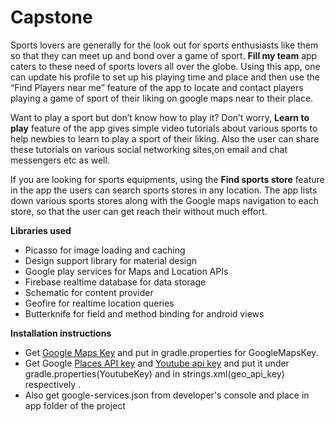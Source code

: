 # Capstone


Sports lovers are generally for the look out for sports enthusiasts like them so that they can meet up and bond over a game of sport. **Fill my team** app caters to these need of sports lovers all over the globe. Using this app, one can update his profile to set up his playing time and place and then use the “Find Players near me” feature of the app to locate and contact players playing a game of sport of their liking on google maps near to their place. 

Want to play a sport but don’t know how to play it? Don’t worry, **Learn to play** feature of the app gives simple video tutorials about various sports to help newbies to learn to play a sport of their liking. Also the user can share these tutorials on various social networking sites,on email and chat messengers etc as well.

If you are looking for sports equipments, using the **Find sports store** feature in the app the users can search sports stores in any location. The app lists down various sports stores along with the Google maps navigation to each store, so that the user can get reach their without much effort.

**Libraries used**

* Picasso for image loading and caching
* Design support library for material design 
* Google play services for Maps and Location APIs
* Firebase realtime database for data storage
* Schematic for content provider
* Geofire for realtime location queries
* Butterknife for field and method binding for android views


**Installation instructions**

* Get [Google Maps Key](https://developers.google.com/maps/documentation/android-api/signup) and put in gradle.properties for GoogleMapsKey. 
* Get Google [Places API key](https://developers.google.com/places/android-api/signup) and [Youtube api key](https://developers.google.com/youtube/android/player/register) and put it under gradle.properties(YoutubeKey) and in strings.xml(geo_api_key) respectively .
* Also get google-services.json from developer's console and place in app folder of the project

